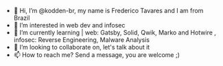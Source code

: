 - 👋 Hi, I’m @kodden-br, my name is Frederico Tavares and I am from Brazil
- 👀 I’m interested in web dev and infosec
- 🌱 I’m currently learning | web: Gatsby, Solid, Qwik, Marko and Hotwire , infosec: Reverse Engineering, Malware Analysis
- 💞️ I’m looking to collaborate on, let's talk about it
- 📫 How to reach me? Send a message, you are welcome ;)
